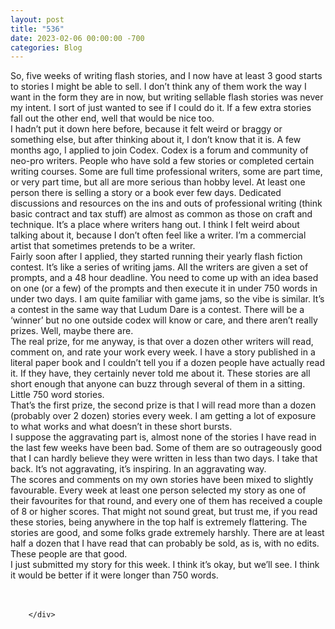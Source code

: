 ```yaml
---
layout: post
title: "536"
date: 2023-02-06 00:00:00 -700
categories: Blog
---
```


<div class="blog-content">
				<div class="paragraph"><span><span>So, five weeks of writing flash stories, and I now have at least 3 good starts to stories I might be able to sell. I don&rsquo;t think any of them work the way I want in the form they are in now, but writing sellable flash stories was never my intent. I sort of just wanted to see if I could do it. If a few extra stories fall out the other end, well that would be nice too.</span></span><br><span></span><span><span>I hadn&rsquo;t put it down here before, because it felt weird or braggy or something else, but after thinking about it, I don&rsquo;t know that it is. A few months ago, I applied to join Codex. Codex is a forum and community of neo-pro writers. People who have sold a few stories or completed certain writing courses. Some are full time professional writers, some are part time, or very part time, but all are more serious than hobby level. At least one person there is selling a story or a book ever few days. Dedicated discussions and resources on the ins and outs of professional writing (think basic contract and tax stuff) are almost as common as those on craft and technique. It&rsquo;s a place where writers hang out. I think I felt weird about talking about it, because I don&rsquo;t often feel like a writer. I&rsquo;m a commercial artist that sometimes pretends to be a writer.</span></span><br><span></span><span><span>Fairly soon after I applied, they started running their yearly flash fiction contest. It&rsquo;s like a series of writing jams. All the writers are given a set of prompts, and a 48 hour deadline. You need to come up with an idea based on one (or a few) of the prompts and then execute it in under 750 words in under two days. I am quite familiar with game jams, so the vibe is similar. It&rsquo;s a contest in the same way that Ludum Dare is a contest. There will be a &lsquo;winner&rsquo; but no one outside codex will know or care, and there aren&rsquo;t really prizes. Well, maybe there are.</span></span><br><span></span><span><span>The real prize, for me anyway, is that over a dozen other writers will read, comment on, and rate your work every week. I have a story published in a literal paper book and I couldn&rsquo;t tell you if a dozen people have actually read it. If they have, they certainly never told me about it. These stories are all short enough that anyone can buzz through several of them in a sitting. Little 750 word stories.</span></span><br><span></span><span><span>That&rsquo;s the first prize, the second prize is that I will read more than a dozen (probably over 2 dozen) stories every week. I am getting a lot of exposure to what works and what doesn&rsquo;t in these short bursts.</span></span><br><span></span><span><span>I suppose the aggravating part is, almost none of the stories I have read in the last few weeks have been bad. Some of them are so outrageously good that I can hardly believe they were written in less than two days. I take that back. It&rsquo;s not aggravating, it&rsquo;s inspiring. In an aggravating way.</span></span><br><span></span><span><span>The scores and comments on my own stories have been mixed to slightly favourable. Every week at least one person selected my story as one of their favourites for that round, and every one of them has received a couple of 8 or higher scores. That might not sound great, but trust me, if you read these stories, being anywhere in the top half is extremely flattering. The stories are good, and some folks grade extremely harshly. There are at least half a dozen that I have read that can probably be sold, as is, with no edits. These people are that good.</span></span><br><span></span><span><span>I just submitted my story for this week. I think it&rsquo;s okay, but we&rsquo;ll see. I think it would be better if it were longer than 750 words.</span></span><br><span></span><br>&#8203;</div>

		</div>
        